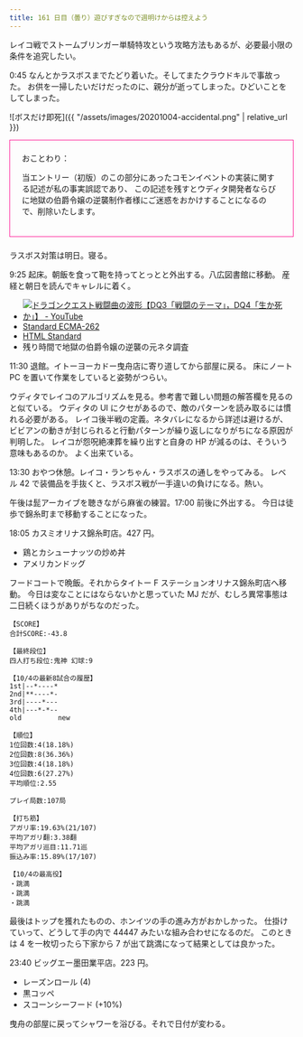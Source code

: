 ```yaml
---
title: 161 日目（曇り）遊びすぎなので週明けからは控えよう
---
```


レイコ戦でストームブリンガー単騎特攻という攻略方法もあるが、必要最小限の条件を追究したい。

0:45 なんとかラスボスまでたどり着いた。そしてまたクラウドキルで事故った。
お供を一掃したいだけだったのに、親分が逝ってしまった。ひどいことをしてしまった。

![ボスだけ即死]({{ "/assets/images/20201004-accidental.png" | relative_url }})

<!-- 緊急対応 -->
<div style="border: 1px solid deeppink; padding: 16pt; margin-bottom: 16pt;">
おことわり：

当エントリー（初版）のこの部分にあったコモンイベントの実装に関する記述が私の事実誤認であり、
この記述を残すとウディタ開発者ならびに地獄の伯爵令嬢の逆襲制作者様にご迷惑をおかけすることになるので、削除いたします。
</div>
<!-- 緊急対応 -->

ラスボス対策は明日。寝る。

9:25 起床。朝飯を食って鞄を持ってとっとと外出する。八広図書館に移動。
産経と朝日を読んでキャレルに着く。

* [![ドラゴンクエスト戦闘曲の波形【DQ3「戦闘のテーマ」，DQ4「生か死か」】 - YouTube](http://img.youtube.com/vi/FvmxoB9h5XA/0.jpg)](https://www.youtube.com/watch?v=FvmxoB9h5XA)
* [Standard ECMA-262](https://www.ecma-international.org/publications/standards/Ecma-262.htm)
* [HTML Standard](https://html.spec.whatwg.org/print.pdf)
* 残り時間で地獄の伯爵令嬢の逆襲の元ネタ調査

11:30 退館。イトーヨーカドー曳舟店に寄り道してから部屋に戻る。
床にノート PC を置いて作業をしていると姿勢がつらい。

ウディタでレイコのアルゴリズムを見る。参考書で難しい問題の解答欄を見るのと似ている。
ウディタの UI にクセがあるので、敵のパターンを読み取るには慣れる必要がある。
レイコ後半戦の定義。ネタバレになるから詳述は避けるが、ビビアンの動きが封じられると行動パターンが繰り返しになりがちになる原因が判明した。
レイコが怨呪絶凍葬を繰り出すと自身の HP が減るのは、そういう意味もあるのか。
よく出来ている。

13:30 おやつ休憩。レイコ・ランちゃん・ラスボスの通しをやってみる。
レベル 42 で装備品を手抜くと、ラスボス戦が一手違いの負けになる。熱い。

午後は髭アーカイブを聴きながら麻雀の練習。17:00 前後に外出する。
今日は徒歩で錦糸町まで移動することになった。

18:05 カスミオリナス錦糸町店。427 円。

* 鶏とカシューナッツの炒め丼
* アメリカンドッグ

フードコートで晩飯。それからタイトー F ステーションオリナス錦糸町店へ移動。
今日は変なことにはならないかと思っていた MJ だが、むしろ異常事態は二日続くほうがありがちなのだった。

```text
【SCORE】
合計SCORE:-43.8

【最終段位】
四人打ち段位:鬼神 幻球:9

【10/4の最新8試合の履歴】
1st|--*----*
2nd|**----*-
3rd|----*---
4th|---*-*--
old         new

【順位】
1位回数:4(18.18%)
2位回数:8(36.36%)
3位回数:4(18.18%)
4位回数:6(27.27%)
平均順位:2.55

プレイ局数:107局

【打ち筋】
アガリ率:19.63%(21/107)
平均アガリ翻:3.38翻
平均アガリ巡目:11.71巡
振込み率:15.89%(17/107)

【10/4の最高役】
・跳満
・跳満
・跳満
```

最後はトップを獲れたものの、ホンイツの手の進み方がおかしかった。
仕掛けていって、どうして手の内で 44447 みたいな組み合わせになるのだ。
このときは 4 を一枚切ったら下家から 7 が出て跳満になって結果としては良かった。

23:40 ビッグエー墨田業平店。223 円。

* レーズンロール (4)
* 黒コッペ
* スコーンシーフード (+10%)

曳舟の部屋に戻ってシャワーを浴びる。それで日付が変わる。
